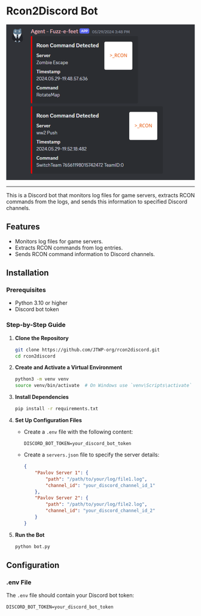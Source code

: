 # Rcon2Discord Bot
![Rcon2Discord Logo](https://github.com/JTWP-org/rcon2discord/blob/main/image.png)<hr>
This is a Discord bot that monitors log files for game servers, extracts RCON commands from the logs, and sends this information to specified Discord channels.

## Features

- Monitors log files for game servers.
- Extracts RCON commands from log entries.
- Sends RCON command information to Discord channels.

## Installation

### Prerequisites

- Python 3.10 or higher
- Discord bot token

### Step-by-Step Guide

1. **Clone the Repository**

    ```sh
    git clone https://github.com/JTWP-org/rcon2discord.git
    cd rcon2discord
    ```

2. **Create and Activate a Virtual Environment**

    ```sh
    python3 -m venv venv
    source venv/bin/activate  # On Windows use `venv\Scripts\activate`
    ```

3. **Install Dependencies**

    ```sh
    pip install -r requirements.txt
    ```

4. **Set Up Configuration Files**

    - Create a `.env` file with the following content:

      ```env
      DISCORD_BOT_TOKEN=your_discord_bot_token
      ```

    - Create a `servers.json` file to specify the server details:

      ```json
      {
          "Pavlov Server 1": {
              "path": "/path/to/your/log/file1.log",
              "channel_id": "your_discord_channel_id_1"
          },
          "Pavlov Server 2": {
              "path": "/path/to/your/log/file2.log",
              "channel_id": "your_discord_channel_id_2"
          }
      }
      ```

5. **Run the Bot**

    ```sh
    python bot.py
    ```

## Configuration

### .env File

The `.env` file should contain your Discord bot token:

```env
DISCORD_BOT_TOKEN=your_discord_bot_token
